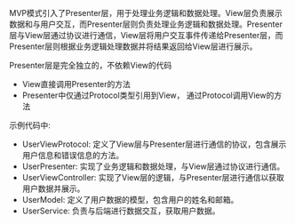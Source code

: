MVP模式引入了Presenter层，用于处理业务逻辑和数据处理。View层负责展示数据和与用户交互，而Presenter层则负责处理业务逻辑和数据处理。Presenter层与View层通过协议进行通信，View层将用户交互事件传递给Presenter层，而Presenter层则根据业务逻辑处理数据并将结果返回给View层进行展示。

Presenter层是完全独立的，不依赖View的代码
- View直接调用Presenter的方法
- Presenter中仅通过Protocol类型引用到View， 通过Protocol调用View的方法

示例代码中:
- UserViewProtocol: 定义了View层与Presenter层进行通信的协议，包含展示用户信息和错误信息的方法。
- UserPresenter: 实现了业务逻辑和数据处理，与View层通过协议进行通信。
- UserViewController: 实现了View层的逻辑，与Presenter层进行通信以获取用户数据并展示。
- UserModel: 定义了用户数据的模型，包含用户的姓名和邮箱。
- UserService: 负责与后端进行数据交互，获取用户数据。
